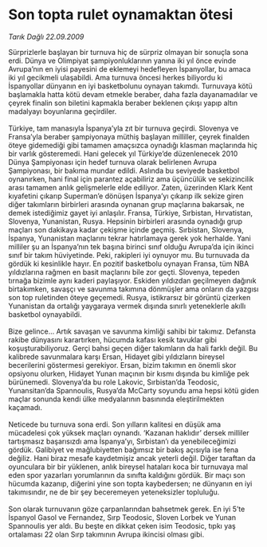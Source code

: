 # Son topta rulet oynamaktan ötesi

*Tarık Dağlı 22.09.2009*

<div class="taraf_structure_2col_1zq">
<div class="margen_n">



 <p>Sürprizlerle başlayan bir turnuva hiç de sürpriz olmayan bir sonuçla sona erdi. Dünya ve Olimpiyat şampiyonluklarının yanına iki yıl önce evinde Avrupa’nın en iyisi payesini de eklemeyi hedefleyen İspanyollar, bu amaca iki yıl gecikmeli ulaşabildi. Ama turnuva öncesi herkes biliyordu ki İspanyollar dünyanın en iyi basketbolunu oynayan takımdı. Turnuvaya kötü başlamakla hatta kötü devam etmekle beraber, daha fazla dayanamadılar ve çeyrek finalin son biletini kapmakla beraber beklenen çıkışı yapıp altın madalyayı boyunlarına geçirdiler. <br/><br/>Türkiye, tam manasıyla İspanya’yla zıt bir turnuva geçirdi. Slovenya ve Fransa’yla beraber şampiyonaya müthiş başlayan milliller, çeyrek finalden öteye gidemediği gibi tamamen amaçsızca oynadığı klasman maçlarında hiç bir varlık gösteremedi. Hani gelecek yıl Türkiye’de düzenlenecek 2010 Dünya Şampiyonası için hedef turnuva olarak belirlenen Avrupa Şampiyonası, bir bakıma mundar edildi. Aslında bu seviyede basketbol oynanırken, hani final için parantez açabiliriz ama üçüncülük ve sekizincilik arası tamamen anlık gelişmelerle elde ediliyor. Zaten, üzerinden Klark Kent kıyafetini çıkarıp Superman’e dönüşen İspanya’yı çıkarıp ilk sekize giren diğer takımların birbirleri arasında oynanan grup maçlarına bakarsak, ne demek istediğimiz gayet iyi anlaşılır. Fransa, Türkiye, Sırbistan, Hırvatistan, Slovenya, Yunanistan, Rusya. Hepsinin birbirleri arasında oynadığı grup maçları son dakikaya kadar çekişme içinde geçmiş. Sırbistan, Slovenya, İspanya, Yunanistan maçlarını tekrar hatırlamaya gerek yok herhalde. Yani milliler şu an İspanya’nın tek başına birinci sınıf olduğu Avrupa’da için ikinci sınıf bir takım hüviyetinde. Peki, rakipleri iyi oynuyor mu. Bu turnuvada da gördük ki kesinlikle hayır. En pozitif basketbolu oynayan Fransa, tüm NBA yıldızlarına rağmen en basit maçlarını bile zor geçti. Slovenya, tepeden tırnağa bizimle aynı kaderi paylaşıyor. Eskiden yıldızdan geçilmeyen dağınık birtakımken, savaşçı ve savunma takımına dönmüşler ama onların da yazgısı son top ruletinden öteye geçemedi. Rusya, istikrarsız bir görüntü çizerken Yunanistan da ortalığı yaygaraya vermek dışında sınırlı yeteneklerle akıllı basketbol oynayabildi. <br/><br/>Bize gelince... Artık savaşan ve savunma kimliği sahibi bir takımız. Defansta rakibe dünyasını karartırken, hücumda kafası kesik tavuklar gibi koşuşturabiliyoruz. Gerçi bahsi geçen diğer takımların da hali farklı değil. Bu kalibrede savunmalara karşı Ersan, Hidayet gibi yıldızların bireysel becerilerini göstermesi gerekiyor. Ersan, bizim takımın en önemli skor opsiyonu olurken, Hidayet Yunan maçının bir kısmı dışında bu kimliğe pek bürünemedi. Slovenya’da bu role Lakovic, Sırbistan’da Teodosic, Yunansitan’da Spannoulis, Rusya’da McCarty soyundu ama hepsi kötü giden maçlar sonunda kendi ülke medyalarının basınında eleştirilmekten kaçamadı. <br/><br/>Neticede bu turnuva sona erdi. Son yılların kalitesi en düşük ama mücadelesi çok yüksek maçları oynandı. ‘Kazanan haklıdır’ dersek milliler tartışmasız başarısızdı ama İspanya’yı, Sırbistan’ı da yenebileceğimizi gördük. Galibiyet ve mağlubiyetten bağımsız bir bakış açısıyla ise fena değiliz. Hani biraz mesafe kaydetmişiz ancak yeterli değil. Diğer taraftan da oyunculara bir bir yüklenen, anlık bireysel hataları koca bir turnuvaya mal eden spor yazarları yorumlarının da sınıfta kaldığını gördük. Bir maçı son hücumda kazanıp, diğerini yine son topta kaybedersen; ne dünyanın en iyi takımısındır, ne de bir şey beceremeyen yeteneksizler topluluğu. <br/><br/>Son olarak turnuvanın göze çarpanlarından bahsetmek gerek. En iyi 5’te İspanyol Gasol ve Fernandez, Sırp Teodosic, Sloven Lorbek ve Yunan Spannoulis yer aldı. Bu beşte en dikkat çeken isim Teodosic, tıpkı yaş ortalaması 22 olan Sırp takımının Avrupa ikincisi olması gibi.</p>
<br/>
<br/>
<br/>



<br/>


<div id="taraf_not">
</div>

</div>


</div>
